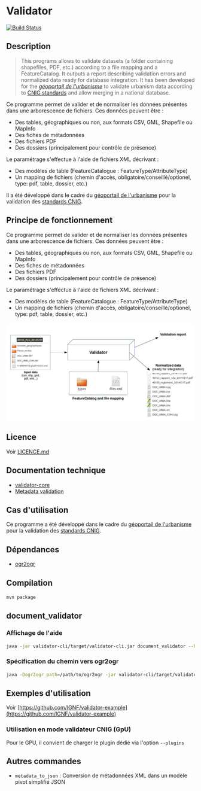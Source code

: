 # Validator

[![Build Status](https://travis-ci.org/IGNF/validator.svg?branch=master)](https://travis-ci.org/IGNF/validator)


## Description

> This programs allows to validate datasets (a folder containing shapefiles, PDF, etc.) according to a file mapping and a FeatureCatalog. It outputs a report describing validation errors and normalized data ready for database integration.
> It has been developed for the [*géoportail de l'urbanisme*](https://www.geoportail-urbanisme.gouv.fr) to validate urbanism data according to [CNIG standards](https://www.geoportail-urbanisme.gouv.fr/standard/) and allow merging in a national database.

Ce programme permet de valider et de normaliser les données présentes dans une arborescence de fichiers. Ces données peuvent être :

* Des tables, géographiques ou non, aux formats CSV, GML, Shapefile ou MapInfo
* Des fiches de métadonnées
* Des fichiers PDF
* Des dossiers (principalement pour contrôle de présence)

Le paramétrage s'effectue à l'aide de fichiers XML décrivant :

* Des modèles de table (FeatureCatalogue : FeatureType/AttributeType)
* Un mapping de fichiers (chemin d'accès, obligatoire/conseillé/optionel, type: pdf, table, dossier, etc.)

Il a été développé dans le cadre du [géoportail de l'urbanisme](https://www.geoportail-urbanisme.gouv.fr) pour la validation des [standards CNIG](https://www.geoportail-urbanisme.gouv.fr/standard/).


## Principe de fonctionnement

Ce programme permet de valider et de normaliser les données présentes dans une arborescence de fichiers. Ces données peuvent être :

* Des tables, géographiques ou non, aux formats CSV, GML, Shapefile ou MapInfo
* Des fiches de métadonnées
* Des fichiers PDF
* Des dossiers (principalement pour contrôle de présence)

Le paramétrage s'effectue à l'aide de fichiers XML décrivant :

* Des modèles de table (FeatureCatalogue : FeatureType/AttributeType)
* Un mapping de fichiers (chemin d'accès, obligatoire/conseillé/optionel, type: pdf, table, dossier, etc.)

![Working principle](doc/principe.jpg)

## Licence

Voir [LICENCE.md](LICENCE.md)

## Documentation technique

* [validator-core](doc/model.md)
* [Metadata validation](doc/metadata.md)


## Cas d'utilisation

Ce programme a été développé dans le cadre du [géoportail de l'urbanisme](https://www.geoportail-urbanisme.gouv.fr) pour la validation des [standards CNIG](https://www.geoportail-urbanisme.gouv.fr/standard/).

## Dépendances

* [ogr2ogr](doc/dependencies/ogr2ogr.md)


## Compilation

```bash
mvn package
```

## document_validator

### Affichage de l'aide

```bash
java -jar validator-cli/target/validator-cli.jar document_validator --help
```

### Spécification du chemin vers ogr2ogr

```bash
java -Dogr2ogr_path=/path/to/ogr2ogr -jar validator-cli/target/validator-cli.jar document_validator --help
```

## Exemples d'utilisation

Voir [https://github.com/IGNF/validator-example](https://github.com/IGNF/validator-example)

### Utilisation en mode validateur CNIG (GpU)

Pour le GPU, il convient de charger le plugin dédié via l'option `--plugins`

## Autres commandes

* `metadata_to_json` : Conversion de métadonnées XML dans un modèle pivot simplifié JSON

